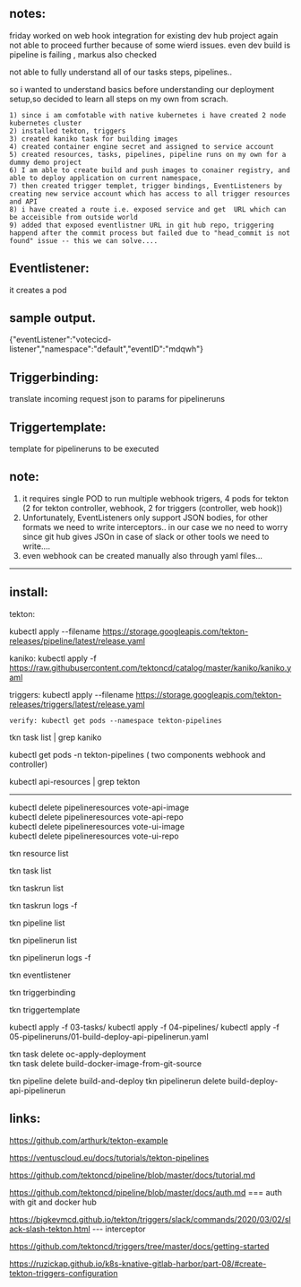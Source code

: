 
notes:
------
friday worked on web hook integration  for existing dev hub project again not able to proceed further because of some wierd issues. even dev build is pipeline is failing , markus also checked

not able to fully understand all of our tasks steps, pipelines.. 

so i wanted to understand basics before understanding our deployment setup,so decided to learn all steps on my own from scrach. 

	1) since i am comfotable with native kubernetes i have created 2 node kubernetes cluster
	2) installed tekton, triggers
	3) created kaniko task for building images
	4) created container engine secret and assigned to service account
	5) created resources, tasks, pipelines, pipeline runs on my own for a dummy demo project
	6) I am able to create build and push images to conainer registry, and able to deploy application on current namespace,
	7) then created trigger templet, trigger bindings, EventListeners by creating new service account which has access to all trigger resources and API
	8) i have created a route i.e. exposed service and get  URL which can be acceisible from outside world
	9) added that exposed eventlistner URL in git hub repo, triggering happend after the commit process but failed due to "head_commit is not found" issue -- this we can solve.... 

Eventlistener:
-----------------
it creates a pod

sample output.
--------------
{"eventListener":"votecicd-listener","namespace":"default","eventID":"mdqwh"}

Triggerbinding:
---------------
translate incoming request json to params for pipelineruns

Triggertemplate:
------------------
template for pipelineruns to be executed

note:
------
1) it requires single POD to run multiple webhook trigers, 4 pods for tekton (2 for tekton controller, webhook, 2 for triggers (controller, web hook))
2) Unfortunately, EventListeners only support JSON bodies, for other formats we need to write interceptors.. in our case we no need to worry since git hub gives JSOn in case of slack or other tools we need to write.... 
3) even webhook can be created manually also through yaml files...

-----------------------------------------------




install:
--------------------------------------------------------------------------------------------------------------------------------
tekton:

kubectl apply --filename https://storage.googleapis.com/tekton-releases/pipeline/latest/release.yaml

kaniko:
kubectl apply -f https://raw.githubusercontent.com/tektoncd/catalog/master/kaniko/kaniko.yaml

triggers:
kubectl apply --filename https://storage.googleapis.com/tekton-releases/triggers/latest/release.yaml

	verify: kubectl get pods --namespace tekton-pipelines

tkn task list | grep kaniko

kubectl get pods -n tekton-pipelines      ( two components webhook and controller)


kubectl api-resources | grep tekton

--------------------------------------------------------------------------------------------------------------------------------


kubectl delete pipelineresources vote-api-image   
kubectl delete pipelineresources vote-api-repo    
kubectl delete pipelineresources vote-ui-image    
kubectl delete pipelineresources vote-ui-repo     



tkn resource list

tkn task list

tkn taskrun list

tkn taskrun logs -f <name>

tkn pipeline list


tkn pipelinerun list


tkn pipelinerun logs -f <name>

tkn eventlistener

tkn triggerbinding

tkn triggertemplate


kubectl apply -f 03-tasks/
kubectl apply -f 04-pipelines/
kubectl apply -f 05-pipelineruns/01-build-deploy-api-pipelinerun.yaml 


tkn task delete oc-apply-deployment  
tkn task delete build-docker-image-from-git-source

tkn pipeline delete build-and-deploy
tkn pipelinerun delete build-deploy-api-pipelinerun




links:
--------------------------------------------------------------------------------------------------------------------------------
https://github.com/arthurk/tekton-example

https://ventuscloud.eu/docs/tutorials/tekton-pipelines

https://github.com/tektoncd/pipeline/blob/master/docs/tutorial.md


https://github.com/tektoncd/pipeline/blob/master/docs/auth.md       === auth with git and docker hub


https://bigkevmcd.github.io/tekton/triggers/slack/commands/2020/03/02/slack-slash-tekton.html --- interceptor


https://github.com/tektoncd/triggers/tree/master/docs/getting-started


https://ruzickap.github.io/k8s-knative-gitlab-harbor/part-08/#create-tekton-triggers-configuration





